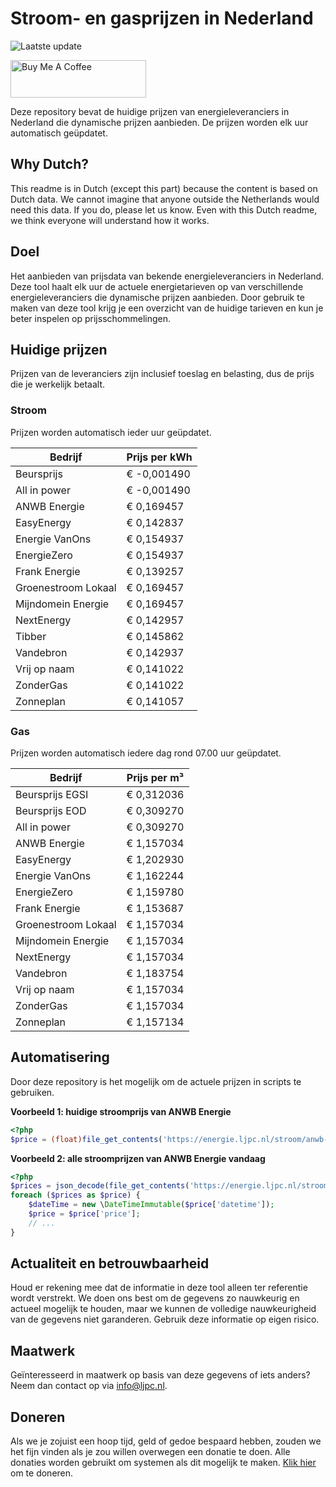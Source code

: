 # Stroom- en gasprijzen in Nederland

![Laatste update](https://img.shields.io/badge/laatste%20update-2025--09--20%2012%3A00%20CET-brightgreen)

<a href="https://www.buymeacoffee.com/Lars-" target="_blank"><img src="https://cdn.buymeacoffee.com/buttons/v2/default-orange.png" alt="Buy Me A Coffee" height="60" style="height: 60px !important;width: 217px !important;" ></a>

Deze repository bevat de huidige prijzen van energieleveranciers in Nederland die dynamische prijzen aanbieden. De prijzen worden elk uur automatisch geüpdatet.

## Why Dutch?

This readme is in Dutch (except this part) because the content is based on Dutch data. We cannot imagine that anyone outside the Netherlands would need this data. If you do, please let us know. Even with this Dutch readme, we think
everyone will understand how it works.

## Doel

Het aanbieden van prijsdata van bekende energieleveranciers in Nederland. Deze tool haalt elk uur de actuele energietarieven op van verschillende energieleveranciers die dynamische prijzen aanbieden. Door gebruik te maken van deze tool
krijg je een overzicht van de huidige tarieven en kun je beter inspelen op prijsschommelingen.

## Huidige prijzen

Prijzen van de leveranciers zijn inclusief toeslag en belasting, dus de prijs die je werkelijk betaalt.

### Stroom

Prijzen worden automatisch ieder uur geüpdatet.

 Bedrijf | Prijs per kWh 
---------|---------------
Beursprijs | € -0,001490
All in power | € -0,001490
ANWB Energie | € 0,169457
EasyEnergy | € 0,142837
Energie VanOns | € 0,154937
EnergieZero | € 0,154937
Frank Energie | € 0,139257
Groenestroom Lokaal | € 0,169457
Mijndomein Energie | € 0,169457
NextEnergy | € 0,142957
Tibber | € 0,145862
Vandebron | € 0,142937
Vrij op naam | € 0,141022
ZonderGas | € 0,141022
Zonneplan | € 0,141057


### Gas

Prijzen worden automatisch iedere dag rond 07.00 uur geüpdatet.

 Bedrijf | Prijs per m³ 
---------|--------------
Beursprijs EGSI | € 0,312036
Beursprijs EOD | € 0,309270
All in power | € 0,309270
ANWB Energie | € 1,157034
EasyEnergy | € 1,202930
Energie VanOns | € 1,162244
EnergieZero | € 1,159780
Frank Energie | € 1,153687
Groenestroom Lokaal | € 1,157034
Mijndomein Energie | € 1,157034
NextEnergy | € 1,157034
Vandebron | € 1,183754
Vrij op naam | € 1,157034
ZonderGas | € 1,157034
Zonneplan | € 1,157134


## Automatisering

Door deze repository is het mogelijk om de actuele prijzen in scripts te gebruiken.

**Voorbeeld 1: huidige stroomprijs van ANWB Energie**

```php
<?php
$price = (float)file_get_contents('https://energie.ljpc.nl/stroom/anwb-energie-nu.txt');

```

**Voorbeeld 2: alle stroomprijzen van ANWB Energie vandaag**

```php
<?php
$prices = json_decode(file_get_contents('https://energie.ljpc.nl/stroom/all-in-power-vandaag.json'),true);
foreach ($prices as $price) {
    $dateTime = new \DateTimeImmutable($price['datetime']);
    $price = $price['price'];
    // ...
}
```

## Actualiteit en betrouwbaarheid

Houd er rekening mee dat de informatie in deze tool alleen ter referentie wordt verstrekt. We doen ons best om de gegevens zo nauwkeurig en actueel mogelijk te houden, maar we kunnen de volledige nauwkeurigheid van de gegevens niet
garanderen. Gebruik deze informatie op eigen risico.

## Maatwerk

Geïnteresseerd in maatwerk op basis van deze gegevens of iets anders? Neem dan contact op
via [info@ljpc.nl](mailto:info@ljpc.nl?subject=Energie%20prijzen).

## Doneren

Als we je zojuist een hoop tijd, geld of gedoe bespaard hebben, zouden we het fijn vinden als je zou willen overwegen een
donatie te doen. Alle donaties worden gebruikt om systemen als dit mogelijk te
maken. [Klik hier](https://www.buymeacoffee.com/Lars-) om te doneren.

